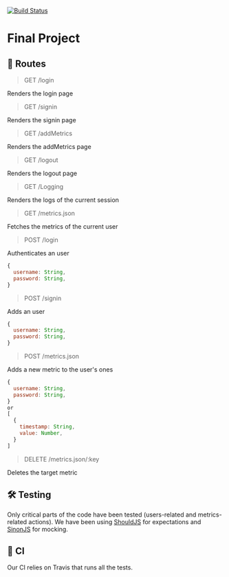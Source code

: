 [![Build Status](https://travis-ci.org//gregoirejh/final_project.svg?branch=master)](https://travis-ci.org/gregoirejh/final_project)

# Final Project

## 🚦 Routes

> GET /login

Renders the login page  

> GET /signin

Renders the signin page  

> GET /addMetrics

Renders the addMetrics page  

> GET /logout

Renders the logout page  

> GET /Logging

Renders the logs of the current session  

> GET /metrics.json

Fetches the metrics of the current user  

> POST /login

Authenticates an user 

```javascript
{
  username: String,
  password: String,
}
``` 

> POST /signin

Adds an user 

```javascript
{
  username: String,
  password: String,
}
``` 

> POST /metrics.json

Adds a new metric to the user's ones

```javascript
{
  username: String,
  password: String,
}
or
[
  {
    timestamp: String,
    value: Number,
  }
]
```

> DELETE /metrics.json/:key

Deletes the target metric

## 🛠 Testing

Only critical parts of the code have been tested (users-related and metrics-related actions). We have been using [ShouldJS](https://shouldjs.github.io/) for expectations and [SinonJS](http://sinonjs.org/) for mocking.

## 🚀 CI

Our CI relies on Travis that runs all the tests.
